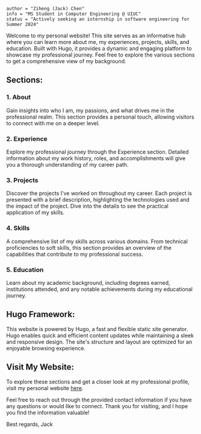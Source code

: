 ```
author = "Ziheng (Jack) Chen"
info = "MS Student in Computer Engineering @ UIUC"
status = "Actively seeking an internship in software engineering for Summer 2024"
```

Welcome to my personal website! This site serves as an informative hub where you can learn more about me, my experiences, projects, skills, and education. Built with Hugo, it provides a dynamic and engaging platform to showcase my professional journey. Feel free to explore the various sections to get a comprehensive view of my background.

## Sections:

### 1. About
Gain insights into who I am, my passions, and what drives me in the professional realm. This section provides a personal touch, allowing visitors to connect with me on a deeper level.

### 2. Experience
Explore my professional journey through the Experience section. Detailed information about my work history, roles, and accomplishments will give you a thorough understanding of my career path.

### 3. Projects
Discover the projects I've worked on throughout my career. Each project is presented with a brief description, highlighting the technologies used and the impact of the project. Dive into the details to see the practical application of my skills.

### 4. Skills
A comprehensive list of my skills across various domains. From technical proficiencies to soft skills, this section provides an overview of the capabilities that contribute to my professional success.

### 5. Education
Learn about my academic background, including degrees earned, institutions attended, and any notable achievements during my educational journey.

## Hugo Framework:
This website is powered by Hugo, a fast and flexible static site generator. Hugo enables quick and efficient content updates while maintaining a sleek and responsive design. The site's structure and layout are optimized for an enjoyable browsing experience.

## Visit My Website:
To explore these sections and get a closer look at my professional profile, visit my personal website [here](https://www.zihengjackchen.com/).

Feel free to reach out through the provided contact information if you have any questions or would like to connect. Thank you for visiting, and I hope you find the information valuable!

Best regards,
Jack
